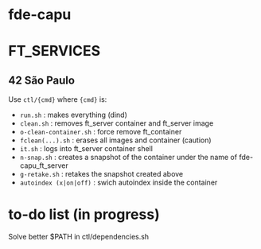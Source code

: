 fde-capu
===========
FT_SERVICES
===========

42 São Paulo
------------

Use `ctl/{cmd}` where `{cmd}` is:

- `run.sh` : makes everything (dind)
- `clean.sh` : removes ft_server container and ft_server image
- `o-clean-container.sh` : force remove ft_container
- `fclean(...).sh` : erases all images and container (caution)
- `it.sh` : logs into ft_server container shell
- `n-snap.sh` : creates a snapshot of the container under the name of fde-capu_ft_server
- `g-retake.sh` : retakes the snapshot created above
- `autoindex (x|on|off)` : swich autoindex inside the container

to-do list (in progress)
========================

Solve better $PATH in ctl/dependencies.sh
